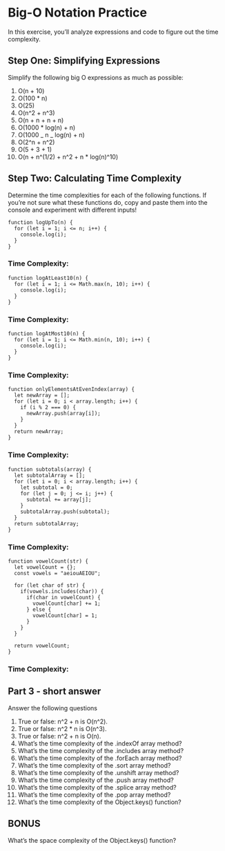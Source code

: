 # Big-O Notation Practice

In this exercise, you’ll analyze expressions and code to figure out the time complexity.

## Step One: Simplifying Expressions

Simplify the following big O expressions as much as possible:

1. O(n + 10)
2. O(100 \* n)
3. O(25)
4. O(n^2 + n^3)
5. O(n + n + n + n)
6. O(1000 \* log(n) + n)
7. O(1000 _ n _ log(n) + n)
8. O(2^n + n^2)
9. O(5 + 3 + 1)
10. O(n + n^(1/2) + n^2 + n \* log(n)^10)

## Step Two: Calculating Time Complexity

Determine the time complexities for each of the following functions. If you’re not sure what these functions do, copy and paste them into the console and experiment with different inputs!

```
function logUpTo(n) {
  for (let i = 1; i <= n; i++) {
    console.log(i);
  }
}
```

### Time Complexity:

```
function logAtLeast10(n) {
  for (let i = 1; i <= Math.max(n, 10); i++) {
    console.log(i);
  }
}
```

### Time Complexity:

```
function logAtMost10(n) {
  for (let i = 1; i <= Math.min(n, 10); i++) {
    console.log(i);
  }
}
```

### Time Complexity:

```
function onlyElementsAtEvenIndex(array) {
  let newArray = [];
  for (let i = 0; i < array.length; i++) {
    if (i % 2 === 0) {
      newArray.push(array[i]);
    }
  }
  return newArray;
}
```

### Time Complexity:

```
function subtotals(array) {
  let subtotalArray = [];
  for (let i = 0; i < array.length; i++) {
    let subtotal = 0;
    for (let j = 0; j <= i; j++) {
      subtotal += array[j];
    }
    subtotalArray.push(subtotal);
  }
  return subtotalArray;
}
```

### Time Complexity:

```
function vowelCount(str) {
  let vowelCount = {};
  const vowels = "aeiouAEIOU";

  for (let char of str) {
    if(vowels.includes(char)) {
      if(char in vowelCount) {
        vowelCount[char] += 1;
      } else {
        vowelCount[char] = 1;
      }
    }
  }

  return vowelCount;
}
```

### Time Complexity:

## Part 3 - short answer

Answer the following questions

1. True or false: n^2 + n is O(n^2).
2. True or false: n^2 \* n is O(n^3).
3. True or false: n^2 + n is O(n).
4. What’s the time complexity of the .indexOf array method?
5. What’s the time complexity of the .includes array method?
6. What’s the time complexity of the .forEach array method?
7. What’s the time complexity of the .sort array method?
8. What’s the time complexity of the .unshift array method?
9. What’s the time complexity of the .push array method?
10. What’s the time complexity of the .splice array method?
11. What’s the time complexity of the .pop array method?
12. What’s the time complexity of the Object.keys() function?

## BONUS

What’s the space complexity of the Object.keys() function?
